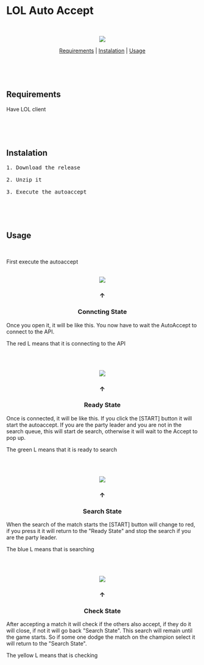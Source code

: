 # LOL Auto Accept
<br>


<p align="center"> <img src="https://github.com/manchas73/lol_autoaccept/assets/46001842/a3c08759-0bb0-46f0-98b4-7bc35d5792dc"> </p>


<p align="center">
<a href="#requirements">Requirements</a>
<a>  |  </a>
<a href="#instalation">Instalation</a>
<a>  |  </a>
<a href="#usage">Usage</a>
</p>




<br><br><br>



<h2>Requirements</h2>

Have LOL client




<br><br><br>

<h2>Instalation</h2>


<pre>
1. Download the release

2. Unzip it

3. Execute the autoaccept</pre>


<br><br><br>

<h2>Usage</h2>
<br>

First execute the autoaccept
<br><br>



<p align="center"> <img src="https://github.com/user-attachments/assets/63dca454-7a68-423c-b217-0f99c263eda7"></p>

<h3 align="center">↑</h3>
<h3 align="center">Conncting State</h3>
Once you open it, it will be like this. You now have to wait the AutoAccept to connect to the API.

The red L means that it is connecting to the API

<br><br>
<p align="center"> <img src="https://github.com/manchas73/lol_autoaccept/assets/46001842/f3950d0a-4352-4bb3-b53e-d68cec5ef1a0"></p>

<h3 align="center">↑</h3>
<h3 align="center">Ready State</h3>
Once is connected, it will be like this. If you click the [START] button it will start the autoaccept. If you are the party leader and you are not in the search queue, this will start de search, otherwise it will wait to the Accept to pop up.

The green L means that it is ready to search

<br><br>
<p align="center"> <img src="https://github.com/manchas73/lol_autoaccept/assets/46001842/b94ee032-08a9-472f-8244-4a95509670da"></p>

<h3 align="center">↑</h3>
<h3 align="center">Search State</h3>
When the search of the match  starts the [START] button will change to red, if you press it it will return to the "Ready State" and stop the search if you are the party leader.

The blue L means that is searching

<br><br>

<p align="center"> <img src="https://github.com/manchas73/lol_autoaccept/assets/46001842/5b6006d1-a1f9-4a8f-bd8b-f753beb1e6b6"></p>

<h3 align="center">↑</h3>
<h3 align="center" >Check State</h3>
After accepting a match it will check if the others also accept, if they do it will close, if not it will go back "Search State". This search will remain until the game starts. So if some one dodge the match on the champion select it will return to the "Search State".

The yellow L means that is checking

